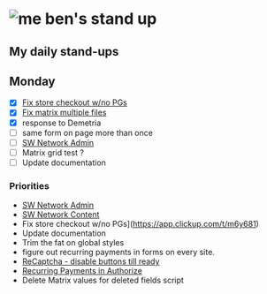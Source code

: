 # ![me](https://avatars2.githubusercontent.com/u/5232044?s=50&v=4) ben's stand up

## My daily stand-ups

## Monday

- [X] [Fix store checkout w/no PGs](https://app.clickup.com/t/m6y681)
- [X] [Fix matrix multiple files](https://app.clickup.com/t/kmy6hj)
- [X] response to Demetria
- [ ] same form on page more than once
- [ ] [SW Network Admin](https://app.clickup.com/8537154/v/l/li/54890360?pr=12760709)
- [ ] Matrix grid test ?
- [ ] Update documentation

### Priorities 
    
- [SW Network Admin](https://app.clickup.com/8537154/v/l/li/54890360?pr=12760709)
- [SW Network Content](https://app.clickup.com/8537154/v/l/li/54892353?pr=12760709)
- Fix store checkout w/no PGs](https://app.clickup.com/t/m6y681)
- Update documentation
- Trim the fat on global styles
- figure out recurring payments in forms on every site.
- [ReCaptcha - disable buttons till ready](https://projects.madebyspeak.com/#/tasks/17598281)
- [Recurring Payments in Authorize](https://projects.madebyspeak.com/#/tasks/16411534)
- Delete Matrix values for deleted fields script
